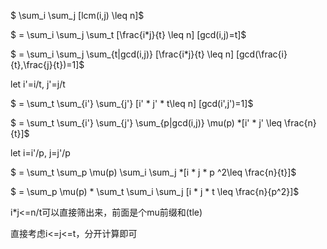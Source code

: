 $ \sum_i \sum_j [lcm(i,j) \leq n]$

$ = \sum_i \sum_j \sum_t [\frac{i*j}{t} \leq n] [gcd(i,j)=t]$   

$ = \sum_i \sum_j \sum_{t|gcd(i,j)} [\frac{i*j}{t} \leq n] [gcd(\frac{i}{t},\frac{j}{t})=1]$

let i'=i/t, j'=j/t

$ = \sum_t \sum_{i'} \sum_{j'} [i' * j' * t\leq n] [gcd(i',j')=1]$

$ = \sum_t \sum_{i'} \sum_{j'} \sum_{p|gcd(i,j)} \mu(p) *[i' * j' \leq \frac{n}{t}]$

let i=i'/p, j=j'/p

$ = \sum_t \sum_p \mu(p) \sum_i \sum_j *[i * j * p ^2\leq \frac{n}{t}]$

$ = \sum_p \mu(p) * \sum_t \sum_i \sum_j [i * j * t \leq \frac{n}{p^2}]$

i*j<=n/t可以直接筛出来，前面是个mu前缀和(tle)

直接考虑i<=j<=t，分开计算即可
